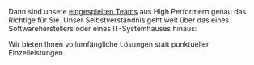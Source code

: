 Dann sind unsere [eingespielten Teams](/premium) aus High Performern genau das Richtige für Sie. Unser Selbstverständnis
geht weit über das eines Softwareherstellers oder eines IT-Systemhauses hinaus:

Wir bieten Ihnen vollumfängliche Lösungen statt punktueller Einzelleistungen.
